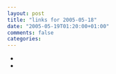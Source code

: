```yaml
---
layout: post
title: "links for 2005-05-18"
date: "2005-05-19T01:20:00+01:00"
comments: false
categories: 
---
```


<ul class="delicious">
<li>
</li>
<li>
</li>
</ul>


